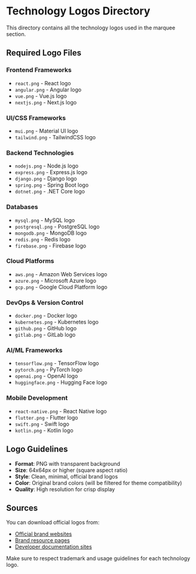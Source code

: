 # Technology Logos Directory

This directory contains all the technology logos used in the marquee section.

## Required Logo Files

### Frontend Frameworks
- `react.png` - React logo
- `angular.png` - Angular logo
- `vue.png` - Vue.js logo
- `nextjs.png` - Next.js logo

### UI/CSS Frameworks
- `mui.png` - Material UI logo
- `tailwind.png` - TailwindCSS logo

### Backend Technologies
- `nodejs.png` - Node.js logo
- `express.png` - Express.js logo
- `django.png` - Django logo
- `spring.png` - Spring Boot logo
- `dotnet.png` - .NET Core logo

### Databases
- `mysql.png` - MySQL logo
- `postgresql.png` - PostgreSQL logo
- `mongodb.png` - MongoDB logo
- `redis.png` - Redis logo
- `firebase.png` - Firebase logo

### Cloud Platforms
- `aws.png` - Amazon Web Services logo
- `azure.png` - Microsoft Azure logo
- `gcp.png` - Google Cloud Platform logo

### DevOps & Version Control
- `docker.png` - Docker logo
- `kubernetes.png` - Kubernetes logo
- `github.png` - GitHub logo
- `gitlab.png` - GitLab logo

### AI/ML Frameworks
- `tensorflow.png` - TensorFlow logo
- `pytorch.png` - PyTorch logo
- `openai.png` - OpenAI logo
- `huggingface.png` - Hugging Face logo

### Mobile Development
- `react-native.png` - React Native logo
- `flutter.png` - Flutter logo
- `swift.png` - Swift logo
- `kotlin.png` - Kotlin logo

## Logo Guidelines

- **Format**: PNG with transparent background
- **Size**: 64x64px or higher (square aspect ratio)
- **Style**: Clean, minimal, official brand logos
- **Color**: Original brand colors (will be filtered for theme compatibility)
- **Quality**: High resolution for crisp display

## Sources

You can download official logos from:
- [Official brand websites](https://example.com)
- [Brand resource pages](https://example.com)
- [Developer documentation sites](https://example.com)

Make sure to respect trademark and usage guidelines for each technology logo.